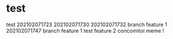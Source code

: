 # test
test
202102071723
202102071730
202102071732 branch feature 1
202102071747 branch feature 1
test feature 2 concomitoi meme ! 
